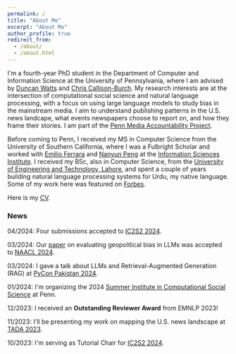 ```yaml
---
permalink: /
title: "About Me"
excerpt: "About Me"
author_profile: true
redirect_from: 
  - /about/
  - /about.html
---
```


I'm a fourth-year PhD student in the Department of Computer and Information Science at the University of Pennsylvania, where I am advised by [Duncan Watts](https://duncanjwatts.com/) and [Chris Callison-Burch](https://www.cis.upenn.edu/~ccb/). My research interests are at the intersection of computational social science and natural language processing, with a focus on using large language models to study bias in the mainstream media. I aim to understand publishing patterns in the U.S. news landcape, what events newspapers choose to report on, and how they frame their stories. I am part of the [Penn Media Accountability Project](https://css.seas.upenn.edu/project/penn-map/).

Before coming to Penn, I received my MS in Computer Science from the University of Southern California, where I was a Fulbright Scholar and worked with [Emilio Ferrara](http://www.emilio.ferrara.name/) and [Nanyun Peng](https://vnpeng.net/) at the [Information Sciences Institute](https://isi.edu/). I received my BSc, also in Computer Science, from the [University of Engineering and Technology, Lahore](https://uet.edu.pk/), and spent a couple of years building natural language processing systems for Urdu, my native language. Some of my work here was featured on [Forbes](https://www.forbes.com/sites/mariyayao/2017/04/10/why-we-need-to-democratize-ai-machine-learning-education/).

Here is my [CV](https://www.dropbox.com/s/udwil81sw1gf669/CV_Samar_Haider.pdf?raw=1).

### News

04/2024: Four submissions accepted to [IC2S2 2024](https://ic2s2-2024.org/). 

03/2024: Our [paper](https://arxiv.org/abs/2305.14610) on evaluating geopolitical bias in LLMs was accepted to [NAACL 2024](https://2024.naacl.org/).

03/2024: I gave a talk about LLMs and Retrieval-Augmented Generation (RAG) at [PyCon Pakistan 2024](https://pycon.pk/).

01/2024: I'm organizing the 2024 [Summer Institute in Computational Social Science](https://sicss.io/2024/penn/) at Penn.

12/2023: I received an **Outstanding Reviewer Award** from EMNLP 2023!

11/2023: I'll be presenting my work on mapping the U.S. news landscape at [TADA 2023](https://tada2023.org/).

10/2023: I'm serving as Tutorial Chair for [IC2S2 2024](https://ic2s2-2024.org/). 
